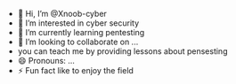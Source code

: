 - 👋 Hi, I’m @Xnoob-cyber
- 👀 I’m interested in cyber security
- 🌱 I’m currently learning pentesting 
- 💞️ I’m looking to collaborate on ...
- you can teach me by providing lessons about pensesting 
- 😄 Pronouns: ...
- ⚡ Fun fact like to enjoy the field

<!---
Xnoob-cyber/Xnoob-cyber is a ✨ special ✨ repository because its `README.md` (this file) appears on your GitHub profile.
You can click the Preview link to take a look at your changes.
--->
